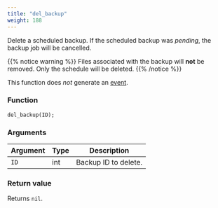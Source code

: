 ```yaml
---
title: "del_backup"
weight: 188
---
```



Delete a scheduled backup. If the scheduled backup was *pending*, the backup job will be cancelled.

{{% notice warning %}}
Files associated with the backup will **not** be removed. Only the schedule will be deleted.
{{% /notice %}}

This function does *not* generate an [event](../../overview/events).

### Function

`del_backup(ID);`

### Arguments

Argument | Type | Description
--------- | ----------- | -----------
`ID` | int | Backup ID to delete.

### Return value

Returns `nil`.
